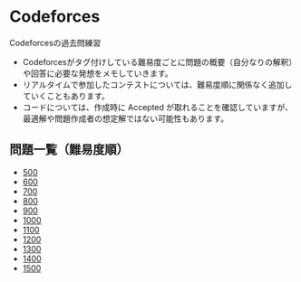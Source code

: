 # Codeforces

Codeforcesの過去問練習

- Codeforcesがタグ付けしている難易度ごとに問題の概要（自分なりの解釈）や回答に必要な発想をメモしていきます。
- リアルタイムで参加したコンテストについては、難易度順に関係なく追加していくこともあります。
- コードについては、作成時に Accepted が取れることを確認していますが、最適解や問題作成者の想定解ではない可能性もあります。

## 問題一覧（難易度順）
- [500](https://github.com/takahironakamori/Codeforces/blob/master/ProblemList/0500.md)
- [600](https://github.com/takahironakamori/Codeforces/blob/master/ProblemList/0600.md)
- [700](https://github.com/takahironakamori/Codeforces/blob/master/ProblemList/0700.md)
- [800](https://github.com/takahironakamori/Codeforces/blob/master/ProblemList/0800.md)
- [900](https://github.com/takahironakamori/Codeforces/blob/master/ProblemList/0900.md)
- [1000](https://github.com/takahironakamori/Codeforces/blob/master/ProblemList/1000.md)
- [1100](https://github.com/takahironakamori/Codeforces/blob/master/ProblemList/1100.md)
- [1200](https://github.com/takahironakamori/Codeforces/blob/master/ProblemList/1200.md)
- [1300](https://github.com/takahironakamori/Codeforces/blob/master/ProblemList/1300.md)
- [1400](https://github.com/takahironakamori/Codeforces/blob/master/ProblemList/1400.md)
- [1500](https://github.com/takahironakamori/Codeforces/blob/master/ProblemList/1500.md)